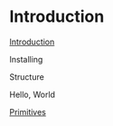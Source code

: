 # Introduction

[Introduction](https://github.com/elijjah-by-example/elijjah-by-example.github.io/tree/83e7d79aecf99079c521b4a2530fe8fc040a71ed/intro.md)

Installing

Structure

Hello, World

[Primitives](primitives/)

